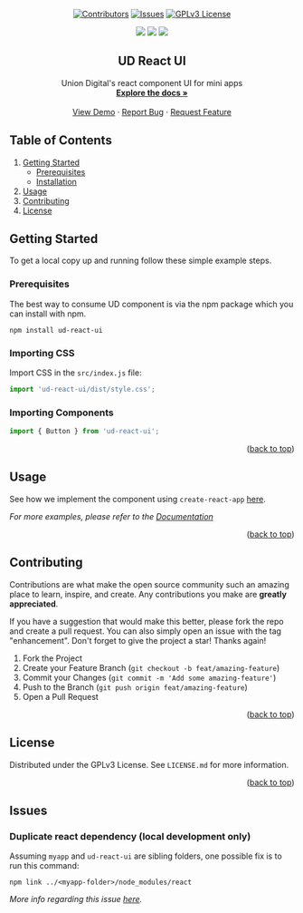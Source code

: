 <div id="top"></div>

<!-- PROJECT LOGO -->
<div align="center">
  <!-- <a href="https://uniondigital.io">
    <img src="https://upload.wikimedia.org/wikipedia/commons/thumb/6/61/Unionbank_2018_logo.svg/640px-Unionbank_2018_logo.svg.png" alt="Logo" width="500" height="150">
  </a> -->

  <div align="center">

  [![Contributors][contributors-shield]][contributors-url]
  [![Issues][issues-shield]][issues-url]
  [![GPLv3 License][license-shield]][license-url]

  </div>

  <div align="center">
    <img src="https://forthebadge.com/images/badges/built-with-love.svg">
    <img src="https://forthebadge.com/images/badges/built-with-swag.svg">
    <img src="https://forthebadge.com/images/badges/made-with-javascript.svg">
  </div>

  <h2 align="center">UD React UI</h2>

  <p align="center">
    Union Digital's react component UI for mini apps
    <br />
    <a href="https://uddocs.uniondigital.io"><strong>Explore the docs »</strong></a>
    <br />
    <br />
    <a href="https://uddemo.uniondigital.io">View Demo</a>
    ·
    <a href="https://github.com/uniondigital-dev/ud-react-ui/issues">Report Bug</a>
    ·
    <a href="https://github.com/uniondigital-dev/ud-react-ui/issues">Request Feature</a>
  </p>
</div>



<!-- TABLE OF CONTENTS -->
## Table of Contents

<ol>
  <li>
    <a href="#getting-started">Getting Started</a>
    <ul>
      <li><a href="#prerequisites">Prerequisites</a></li>
      <li><a href="#installation">Installation</a></li>
    </ul>
  </li>
  <li><a href="#usage">Usage</a></li>
  <li><a href="#contributing">Contributing</a></li>
  <li><a href="#license">License</a></li>
</ol>


<!-- GETTING STARTED -->
## Getting Started

To get a local copy up and running follow these simple example steps.

### Prerequisites

The best way to consume UD component is via the npm package which you can install with npm.

```shell
npm install ud-react-ui
```

### Importing CSS

Import CSS in the `src/index.js` file:

```jsx title="src/index.js"
import 'ud-react-ui/dist/style.css';
```

### Importing Components

```jsx title="src/App.js"
import { Button } from 'ud-react-ui';
```

<p align="right">(<a href="#top">back to top</a>)</p>



<!-- USAGE EXAMPLES -->
## Usage

See how we implement the component using `create-react-app` [here](https://github.com/uniondigital-dev/ud-miniapp-showcase).

_For more examples, please refer to the [Documentation](https://uddocs.uniondigital.com)_

<p align="right">(<a href="#top">back to top</a>)</p>


<!-- CONTRIBUTING -->
## Contributing

Contributions are what make the open source community such an amazing place to learn, inspire, and create. Any contributions you make are **greatly appreciated**.

If you have a suggestion that would make this better, please fork the repo and create a pull request. You can also simply open an issue with the tag "enhancement".
Don't forget to give the project a star! Thanks again!

1. Fork the Project
2. Create your Feature Branch (`git checkout -b feat/amazing-feature`)
3. Commit your Changes (`git commit -m 'Add some amazing-feature'`)
4. Push to the Branch (`git push origin feat/amazing-feature`)
5. Open a Pull Request

<p align="right">(<a href="#top">back to top</a>)</p>



<!-- LICENSE -->
## License

Distributed under the GPLv3 License. See `LICENSE.md` for more information.

<p align="right">(<a href="#top">back to top</a>)</p>


<!-- MARKDOWN LINKS & IMAGES -->
<!-- https://www.markdownguide.org/basic-syntax/#reference-style-links -->
[contributors-shield]: https://img.shields.io/github/contributors/uniondigital-dev/ud-react-ui.svg?style=for-the-badge
[contributors-url]: https://github.com/uniondigital-dev/ud-react-ui/graphs/contributors
[issues-shield]: https://img.shields.io/github/issues/uniondigital-dev/ud-react-ui.svg?style=for-the-badge
[issues-url]: https://github.com/uniondigital-dev/ud-react-ui/issues
[license-shield]: https://img.shields.io/github/license/uniondigital-dev/ud-react-ui.svg?style=for-the-badge
[license-url]: https://github.com/uniondigital-dev/ud-react-ui/blob/master/LICENSE.md

## Issues

### Duplicate react dependency (local development only)

Assuming `myapp` and `ud-react-ui` are sibling folders, one possible fix is to run this command:

```shell
npm link ../<myapp-folder>/node_modules/react
```

_More info regarding this issue [here](https://reactjs.org/warnings/invalid-hook-call-warning.html)._